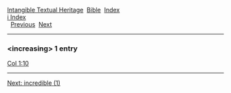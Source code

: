 [Intangible Textual Heritage](../../index)  [Bible](../index) 
[Index](index)   
[i Index](_i_)  
  [Previous](c05804)  [Next](c05806) 

------------------------------------------------------------------------

### &lt;increasing&gt; 1 entry

[Col 1:10](../kjv/col001.htm#010)  

------------------------------------------------------------------------

[Next: incredible (1)](c05806)
